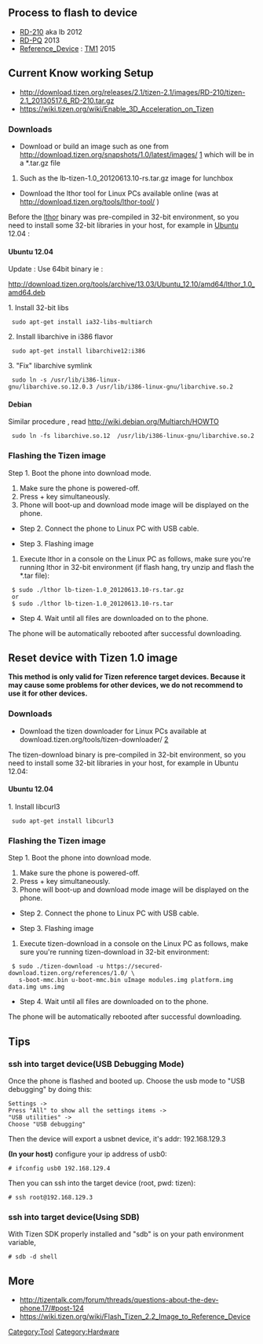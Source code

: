 Process to flash to device
--------------------------

-   [RD-210](Reference_Device-210 "wikilink") aka lb 2012
-   [RD-PQ](Reference_Device-PQ "wikilink") 2013
-   [Reference\_Device](Reference_Device "wikilink") :
    [TM1](TM1 "wikilink") 2015

Current Know working Setup
--------------------------

-   <http://download.tizen.org/releases/2.1/tizen-2.1/images/RD-210/tizen-2.1_20130517.6_RD-210.tar.gz>
-   <https://wiki.tizen.org/wiki/Enable_3D_Acceleration_on_Tizen>

### Downloads

-   Download or build an image such as one from
    <http://download.tizen.org/snapshots/1.0/latest/images/>
    [1](http://download.tizen.org/snapshots/1.0/latest/images/) which
    will be in a \*.tar.gz file

1.  Such as the lb-tizen-1.0\_20120613.10-rs.tar.gz image for lunchbox

-   Download the lthor tool for Linux PCs available online (was at
    <http://download.tizen.org/tools/lthor-tool/> )

Before the [lthor](lthor "wikilink") binary was pre-compiled in 32-bit
environment, so you need to install some 32-bit libraries in your host,
for example in [Ubuntu](Ubuntu "wikilink") 12.04 :

#### Ubuntu 12.04

Update : Use 64bit binary ie :

<http://download.tizen.org/tools/archive/13.03/Ubuntu_12.10/amd64/lthor_1.0_amd64.deb>

1\. Install 32-bit libs

` sudo apt-get install ia32-libs-multiarch`

2\. Install libarchive in i386 flavor

` sudo apt-get install libarchive12:i386`

3\. \"Fix\" libarchive symlink

` sudo ln -s /usr/lib/i386-linux-gnu/libarchive.so.12.0.3 /usr/lib/i386-linux-gnu/libarchive.so.2`

#### Debian

Similar procedure , read <http://wiki.debian.org/Multiarch/HOWTO>

` sudo ln -fs libarchive.so.12  /usr/lib/i386-linux-gnu/libarchive.so.2`

### Flashing the Tizen image

Step 1. Boot the phone into download mode.

1.  Make sure the phone is powered-off.
2.  Press <volume-down> + <power> key simultaneously.
3.  Phone will boot-up and download mode image will be displayed on the
    phone.

-   Step 2. Connect the phone to Linux PC with USB cable.

<!-- -->

-   Step 3. Flashing image

1.  Execute lthor in a console on the Linux PC as follows, make sure
    you\'re running lthor in 32-bit environment (if flash hang, try
    unzip and flash the \*.tar file):

<!-- -->

     $ sudo ./lthor lb-tizen-1.0_20120613.10-rs.tar.gz
     or
     $ sudo ./lthor lb-tizen-1.0_20120613.10-rs.tar

-   Step 4. Wait until all files are downloaded on to the phone.

The phone will be automatically rebooted after successful downloading.

Reset device with Tizen 1.0 image
---------------------------------

**This method is only valid for Tizen reference target devices. Because
it may cause some problems for other devices, we do not recommend to use
it for other devices.**

### Downloads

-   Download the tizen downloader for Linux PCs available at
    download.tizen.org/tools/tizen-downloader/
    [2](http://download.tizen.org/tools/tizen-downloader/)

The tizen-download binary is pre-compiled in 32-bit environment, so you
need to install some 32-bit libraries in your host, for example in
Ubuntu 12.04:

#### Ubuntu 12.04

1\. Install libcurl3

` sudo apt-get install libcurl3`

### Flashing the Tizen image

Step 1. Boot the phone into download mode.

1.  Make sure the phone is powered-off.
2.  Press <volume-down> + <power> key simultaneously.
3.  Phone will boot-up and download mode image will be displayed on the
    phone.

-   Step 2. Connect the phone to Linux PC with USB cable.

<!-- -->

-   Step 3. Flashing image

1.  Execute tizen-download in a console on the Linux PC as follows, make
    sure you\'re running tizen-download in 32-bit environment:

<!-- -->

     $ sudo ./tizen-download -u https://secured-download.tizen.org/references/1.0/ \
       s-boot-mmc.bin u-boot-mmc.bin uImage modules.img platform.img data.img ums.img

-   Step 4. Wait until all files are downloaded on to the phone.

The phone will be automatically rebooted after successful downloading.

Tips
----

### ssh into target device(USB Debugging Mode)

Once the phone is flashed and booted up. Choose the usb mode to \"USB
debugging\" by doing this:

`Settings ->`\
`Press "All" to show all the settings items ->`\
`"USB utilities" ->`\
`Choose "USB debugging"`

Then the device will export a usbnet device, it\'s addr: 192.168.129.3

<b>(In your host)</b> configure your ip address of usb0:

`# ifconfig usb0 192.168.129.4`

Then you can ssh into the target device (root, pwd: tizen):

`# ssh root@192.168.129.3`

### ssh into target device(Using SDB)

With Tizen SDK properly installed and \"sdb\" is on your path
environment variable,

`# sdb -d shell`

More
----

-   <http://tizentalk.com/forum/threads/questions-about-the-dev-phone.17/#post-124>
-   <https://wiki.tizen.org/wiki/Flash_Tizen_2.2_Image_to_Reference_Device>

[Category:Tool](Category:Tool "wikilink")
[Category:Hardware](Category:Hardware "wikilink")
